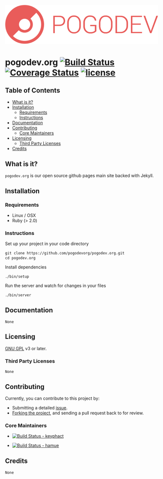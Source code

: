 [![POGODEV](https://github.com/pogodevorg/assets/blob/master/public/img/logo-github.png?raw=true)](https://pogodev.org)

# pogodev.org [![Build Status](https://img.shields.io/travis/pogodevorg/pogodev.org/master.svg)](https://img.shields.io/travis/pogodevorg/pogodev.org) [![Coverage Status](https://coveralls.io/repos/github/pogodevorg/pogodev.org/badge.svg?branch=master)](https://coveralls.io/github/pogodevorg/pogodev.org?branch=master) [![license](https://img.shields.io/github/license/pogodevorg/pogodev.org.svg?maxAge=2592000?style=flat-square)](#)

## Table of Contents
* [What is it?](#what-is-it)
* [Installation](#installation)
  * [Requirements](#requirements)
  * [Instructions](#instructions)
* [Documentation](#documentation)
* [Contributing](#contributing)
  * [Core Maintainers](#core-maintainers)
* [Licensing](#licensing)
  * [Third Party Licenses](#third-party-licenses)
* [Credits](#credits)

## What is it?
`pogodev.org` is our open source github pages main site backed with Jekyll.

## Installation

### Requirements
- Linux / OSX
- Ruby (> 2.0)

### Instructions
Set up your project in your code directory
```
git clone https://github.com/pogodevorg/pogodev.org.git
cd pogodev.org
```

Install dependencies
```
./bin/setup
```

Run the server and watch for changes in your files
```
./bin/server
```

## Documentation
    None

## Licensing
[GNU GPL](https://github.com/pogodevorg/pogodev.org/blob/master/LICENSE) v3 or later.

### Third Party Licenses
    None

## Contributing
Currently, you can contribute to this project by:
* Submitting a detailed [issue](https://github.com/pogodevorg/pogodev.org/issues/new).
* [Forking the project](https://github.com/pogodevorg/pogodev.org/fork), and sending a pull request back to for review.

### Core Maintainers

* [![Build Status](https://github.com/keyphact.png?size=36) - keyphact](https://github.com/keyphact)

* [![Build Status](https://github.com/hamue.png?size=36) - hamue](https://github.com/hamue)

## Credits
    None
